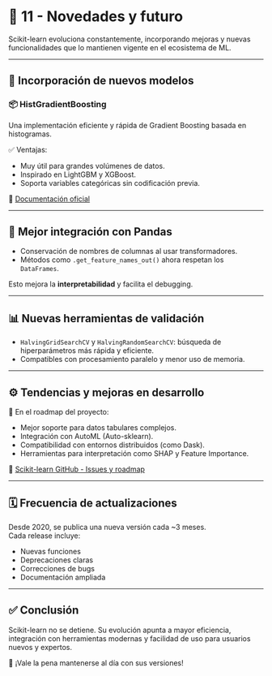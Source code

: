 # 🔮 11 - Novedades y futuro

Scikit-learn evoluciona constantemente, incorporando mejoras y nuevas funcionalidades que lo mantienen vigente en el ecosistema de ML.

---

## 🚀 Incorporación de nuevos modelos

### 📦 HistGradientBoosting
Una implementación eficiente y rápida de Gradient Boosting basada en histogramas.

✅ Ventajas:
- Muy útil para grandes volúmenes de datos.
- Inspirado en LightGBM y XGBoost.
- Soporta variables categóricas sin codificación previa.

🔗 [Documentación oficial](https://scikit-learn.org/stable/modules/ensemble.html#histogram-based-gradient-boosting)

---

## 🧠 Mejor integración con Pandas

- Conservación de nombres de columnas al usar transformadores.
- Métodos como `.get_feature_names_out()` ahora respetan los `DataFrames`.

Esto mejora la **interpretabilidad** y facilita el debugging.

---

## 📊 Nuevas herramientas de validación

- `HalvingGridSearchCV` y `HalvingRandomSearchCV`: búsqueda de hiperparámetros más rápida y eficiente.
- Compatibles con procesamiento paralelo y menor uso de memoria.

---

## ⚙️ Tendencias y mejoras en desarrollo

🔧 En el roadmap del proyecto:

- Mejor soporte para datos tabulares complejos.
- Integración con AutoML (Auto-sklearn).
- Compatibilidad con entornos distribuidos (como Dask).
- Herramientas para interpretación como SHAP y Feature Importance.

🔗 [Scikit-learn GitHub - Issues y roadmap](https://github.com/scikit-learn/scikit-learn/issues)

---

## 🗓️ Frecuencia de actualizaciones

Desde 2020, se publica una nueva versión cada ~3 meses.  
Cada release incluye:

- Nuevas funciones
- Deprecaciones claras
- Correcciones de bugs
- Documentación ampliada

---

## ✅ Conclusión

Scikit-learn no se detiene. Su evolución apunta a mayor eficiencia, integración con herramientas modernas y facilidad de uso para usuarios nuevos y expertos.

📌 ¡Vale la pena mantenerse al día con sus versiones!
